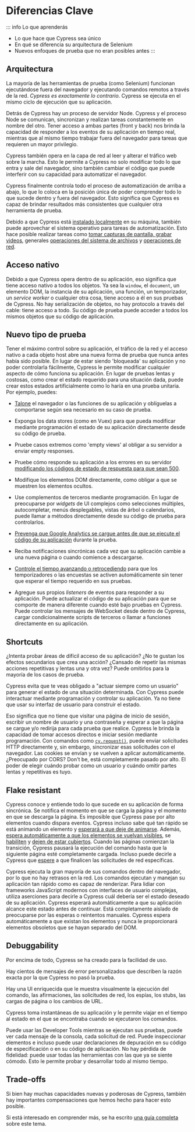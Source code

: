 # Diferencias Clave

::: info Lo que aprenderás
- Lo que hace que Cypress sea único
- En qué se diferencia su arquitectura de Selenium
- Nuevos enfoques de prueba que no eran posibles antes
:::

## Arquitectura

La mayoría de las herramientas de prueba (como Selenium) funcionan ejecutándose fuera del navegador y ejecutando comandos remotos a través de la red. _Cypress es exactamente lo contrario_. Cypress se ejecuta en el mismo ciclo de ejecución que su aplicación.

Detrás de Cypress hay un proceso de servidor Node. Cypress y el proceso Node se comunican, sincronizan y realizan tareas constantemente en nombre del otro. Tener acceso a ambas partes (front y back) nos brinda la capacidad de responder a los eventos de su aplicación en tiempo real, mientras que al mismo tiempo trabajar fuera del navegador para tareas que requieren un mayor privilegio.

Cypress también opera en la capa de red al leer y alterar el tráfico web sobre la marcha. Esto le permite a Cypress no solo modificar todo lo que entra y sale del navegador, sino también cambiar el código que puede interferir con su capacidad para automatizar el navegador.

Cypress finalmente controla todo el proceso de automatización de arriba a abajo, lo que lo coloca en la posición única de poder comprender todo lo que sucede dentro y fuera del navegador. Esto significa que Cypress es capaz de brindar resultados más consistentes que cualquier otra herramienta de prueba.

Debido a que Cypress está [instalado localmente](https://docs.cypress.io/guides/getting-started/installing-cypress) en su máquina, también puede aprovechar el sistema operativo para tareas de automatización. Esto hace posible realizar tareas como [tomar capturas de pantalla, grabar videos](https://docs.cypress.io/guides/guides/screenshots-and-videos), generales [operaciones del sistema de archivos](https://docs.cypress.io/api/commands/exec) y [operaciones de red](https://docs.cypress.io/api/commands/request).

## Acceso nativo

Debido a que Cypress opera dentro de su aplicación, eso significa que tiene acceso nativo a todos los objetos. Ya sea la `window`, el `document`, un elemento DOM, la instancia de su aplicación, una función, un temporizador, un _service worker_ o cualquier otra cosa, tiene acceso a él en sus pruebas de Cypress. No hay serialización de objetos, no hay protocolo a través del cable: tiene acceso a todo. Su código de prueba puede acceder a todos los mismos objetos que su código de aplicación.

## Nuevo tipo de prueba

Tener el máximo control sobre su aplicación, el tráfico de la red y el acceso nativo a cada objeto host abre una nueva forma de prueba que nunca antes había sido posible. En lugar de estar siendo 'bloqueada' su aplicación y no poder controlarla fácilmente, Cypress le permite modificar cualquier aspecto de cómo funciona su aplicación. En lugar de pruebas lentas y costosas, como crear el estado requerido para una situación dada, puede crear estos estados artificialmente como lo haría en una prueba unitaria. Por ejemplo, puedes:

- [Talone](https://docs.cypress.io/api/commands/stub) el navegador o las funciones de su aplicación y oblíguelas a comportarse según sea necesario en su caso de prueba.

- Exponga los data stores (como en Vuex) para que pueda modificar mediante programación el estado de su aplicación directamente desde su código de prueba.

- Pruebe casos extremos como 'empty views' al obligar a su servidor a enviar empty responses.

- Pruebe cómo responde su aplicación a los errores en su servidor [modificando los códigos de estado de respuesta para que sean 500](https://docs.cypress.io/api/commands/route).

- Modifique los elementos DOM directamente, como obligar a que se muestren los elementos ocultos.

- Use complementos de terceros mediante programación. En lugar de preocuparse por _widgets_ de UI complejos como selecciones múltiples, autocompletar, menús desplegables, vistas de árbol o calendarios, puede llamar a métodos directamente desde su código de prueba para controlarlos.

- [Prevenga que Google Analytics se cargue antes de que se ejecute el código de su aplicación](https://docs.cypress.io/guides/references/configuration#blockHosts) durante la prueba.

- Reciba notificaciones sincrónicas cada vez que su aplicación cambie a una nueva página o cuando comience a descargarse.

- [Controle el tiempo avanzando o retrocediendo](https://docs.cypress.io/api/commands/clock) para que los temporizadores o las encuestas se activen automáticamente sin tener que esperar el tiempo requerido en sus pruebas.

- Agregue sus propios _listeners_ de eventos para responder a su aplicación. Puede actualizar el código de su aplicación para que se comporte de manera diferente cuando esté bajo pruebas en Cypress. Puede controlar los mensajes de WebSocket desde dentro de Cypress, cargar condicionalmente scripts de terceros o llamar a funciones directamente en su aplicación.

## Shortcuts

¿Intenta probar áreas de difícil acceso de su aplicación? ¿No te gustan los efectos secundarios que crea una acción? ¿Cansado de repetir las mismas acciones repetitivas y lentas una y otra vez? Puede omitirlos para la mayoría de los casos de prueba.

Cypress evita que te veas obligado a "actuar siempre como un usuario" para generar el estado de una situación determinada. Con Cypress puede interactuar mediante programación y controlar su aplicación. Ya no tiene que usar su interfaz de usuario para construir el estado.

Eso significa que no tiene que visitar una página de inicio de sesión, escribir un nombre de usuario y una contraseña y esperar a que la página se cargue y/o redirija para cada prueba que realice. Cypress le brinda la capacidad de tomar accesos directos e iniciar sesión mediante programación. Con comandos como [`cy.request()`](https://docs.cypress.io/api/commands/request), puede enviar solicitudes HTTP directamente y, sin embargo, sincronizar esas solicitudes con el navegador. Las cookies se envían y se vuelven a aplicar automáticamente. ¿Preocupado por CORS? Don't be, está completamente pasado por alto. El poder de elegir cuándo probar como un usuario y cuándo omitir partes lentas y repetitivas es tuyo.

## Flake resistant

Cypress conoce y entiende todo lo que sucede en su aplicación de forma sincrónica. Se notifica el momento en que se carga la página y el momento en que se descarga la página. Es imposible que Cypress pase por alto elementos cuando dispara eventos. Cypress incluso sabe qué tan rápido se está animando un elemento y [esperará a que deje de animarse](https://docs.cypress.io/guides/core-concepts/interacting-with-elements#Animations). Además, [espera automáticamente a que los elementos se vuelvan visibles](https://docs.cypress.io/guides/core-concepts/interacting-with-elements#Visibility), se [habiliten](https://docs.cypress.io/guides/core-concepts/interacting-with-elements#Disability) y [dejen de estar cubiertos](https://docs.cypress.io/guides/core-concepts/interacting-with-elements#Covering). Cuando las páginas comienzan la transición, Cypress pausará la ejecución del comando hasta que la siguiente página esté completamente cargada. Incluso puede decirle a Cypress que [espere](https://docs.cypress.io/api/commands/wait) a que finalicen las solicitudes de red específicas.

Cypress ejecuta la gran mayoría de sus comandos dentro del navegador, por lo que no hay retrasos en la red. Los comandos ejecutan y manejan su aplicación tan rápido como es capaz de renderizar. Para lidiar con frameworks JavaScript modernos con interfaces de usuario complejas, utiliza aserciones para decirle a Cypress cuál debería ser el estado deseado de su aplicación. Cypress esperará automáticamente a que su aplicación alcance este estado antes de continuar. Está completamente aislado de preocuparse por las esperas o reintentos manuales. Cypress espera automáticamente a que existan los elementos y nunca le proporcionará elementos obsoletos que se hayan separado del DOM.

## Debuggability

Por encima de todo, Cypress se ha creado para la facilidad de uso.

Hay cientos de mensajes de error personalizados que describen la razón exacta por la que Cypress no pasó la prueba.

Hay una UI enriquecida que le muestra visualmente la ejecución del comando, las afirmaciones, las solicitudes de red, los espías, los stubs, las cargas de página o los cambios de URL.

Cypress toma instantáneas de su aplicación y le permite viajar en el tiempo al estado en el que se encontraba cuando se ejecutaron los comandos.

Puede usar las Developer Tools mientras se ejecutan sus pruebas, puede ver cada mensaje de la consola, cada solicitud de red. Puede inspeccionar elementos e incluso puede usar declaraciones de depuración en su código de especificación o en su código de aplicación. No hay pérdida de fidelidad: puede usar todas las herramientas con las que ya se siente cómodo. Esto le permite probar y desarrollar todo al mismo tiempo.

## Trade-offs

Si bien hay muchas capacidades nuevas y poderosas de Cypress, también hay importantes compensaciones que hemos hecho para hacer esto posible.

Si está interesado en comprender más, se ha escrito [una guía completa](https://docs.cypress.io/guides/references/trade-offs) sobre este tema.
